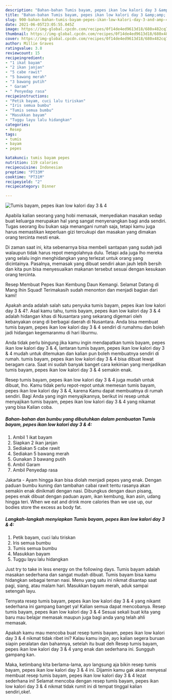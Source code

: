 ```yaml
---
description: "Bahan-bahan Tumis bayam, pepes ikan low kalori day 3 &amp;amp; 4 Sederhana dan Mudah Dibuat"
title: "Bahan-bahan Tumis bayam, pepes ikan low kalori day 3 &amp;amp; 4 Sederhana dan Mudah Dibuat"
slug: 900-bahan-bahan-tumis-bayam-pepes-ikan-low-kalori-day-3-and-amp-4-sederhana-dan-mudah-dibuat
date: 2021-06-05T23:05:55.045Z
image: https://img-global.cpcdn.com/recipes/0f14de4ed9613d18/680x482cq70/tumis-bayam-pepes-ikan-low-kalori-day-3-4-foto-resep-utama.jpg
thumbnail: https://img-global.cpcdn.com/recipes/0f14de4ed9613d18/680x482cq70/tumis-bayam-pepes-ikan-low-kalori-day-3-4-foto-resep-utama.jpg
cover: https://img-global.cpcdn.com/recipes/0f14de4ed9613d18/680x482cq70/tumis-bayam-pepes-ikan-low-kalori-day-3-4-foto-resep-utama.jpg
author: Millie Graves
ratingvalue: 3.8
reviewcount: 15
recipeingredient:
- "1 ikat bayam"
- "2 ikan janjan"
- "5 cabe rawit"
- "5 bawang merah"
- "3 bawang putih"
- " Garam"
- " Penyedap rasa"
recipeinstructions:
- "Petik bayam, cuci lalu tiriskan"
- "Iris semua bumbu"
- "Tumis semua bumbu"
- "Masukkan bayam"
- "Tuggu layu lalu hidangkan"
categories:
- Resep
tags:
- tumis
- bayam
- pepes

katakunci: tumis bayam pepes 
nutrition: 119 calories
recipecuisine: Indonesian
preptime: "PT33M"
cooktime: "PT31M"
recipeyield: "2"
recipecategory: Dinner

---
```



![Tumis bayam, pepes ikan low kalori day 3 &amp; 4](https://img-global.cpcdn.com/recipes/0f14de4ed9613d18/680x482cq70/tumis-bayam-pepes-ikan-low-kalori-day-3-4-foto-resep-utama.jpg)

Apabila kalian seorang yang hobi memasak, menyediakan masakan sedap buat keluarga merupakan hal yang sangat menyenangkan bagi anda sendiri. Tugas seorang ibu bukan saja menangani rumah saja, tetapi kamu juga harus memastikan keperluan gizi tercukupi dan masakan yang dimakan orang tercinta mesti enak.

Di zaman  saat ini, kita sebenarnya bisa membeli santapan yang sudah jadi walaupun tidak harus repot mengolahnya dulu. Tetapi ada juga lho mereka yang selalu ingin menghidangkan yang terlezat untuk orang yang dicintainya. Pasalnya, memasak yang dibuat sendiri akan jauh lebih bersih dan kita pun bisa menyesuaikan makanan tersebut sesuai dengan kesukaan orang tercinta. 

Resep Membuat Pepes Ikan Kembung Daun Kemangi. Selamat Datang di Mang Ihin Squad! Terimakasih sudah menonton dan menjadi bagian dari kami!

Apakah anda adalah salah satu penyuka tumis bayam, pepes ikan low kalori day 3 &amp; 4?. Asal kamu tahu, tumis bayam, pepes ikan low kalori day 3 &amp; 4 adalah hidangan khas di Nusantara yang sekarang digemari oleh kebanyakan orang di berbagai daerah di Nusantara. Anda bisa membuat tumis bayam, pepes ikan low kalori day 3 &amp; 4 sendiri di rumahmu dan boleh jadi hidangan kegemaranmu di hari liburmu.

Anda tidak perlu bingung jika kamu ingin mendapatkan tumis bayam, pepes ikan low kalori day 3 &amp; 4, lantaran tumis bayam, pepes ikan low kalori day 3 &amp; 4 mudah untuk ditemukan dan kalian pun boleh membuatnya sendiri di rumah. tumis bayam, pepes ikan low kalori day 3 &amp; 4 bisa dibuat lewat beragam cara. Saat ini sudah banyak banget cara kekinian yang menjadikan tumis bayam, pepes ikan low kalori day 3 &amp; 4 semakin enak.

Resep tumis bayam, pepes ikan low kalori day 3 &amp; 4 juga mudah untuk dibuat, lho. Kamu tidak perlu repot-repot untuk memesan tumis bayam, pepes ikan low kalori day 3 &amp; 4, karena Kamu dapat membuatnya di rumah sendiri. Bagi Anda yang ingin menyajikannya, berikut ini resep untuk menyajikan tumis bayam, pepes ikan low kalori day 3 &amp; 4 yang nikamat yang bisa Kalian coba.

<!--inarticleads1-->

##### Bahan-bahan dan bumbu yang dibutuhkan dalam pembuatan Tumis bayam, pepes ikan low kalori day 3 &amp; 4:

1. Ambil 1 ikat bayam
1. Siapkan 2 ikan janjan
1. Sediakan 5 cabe rawit
1. Sediakan 5 bawang merah
1. Gunakan 3 bawang putih
1. Ambil  Garam
1. Ambil  Penyedap rasa


Jakarta - Ayam hingga ikan bisa diolah menjadi pepes yang enak. Dengan paduan bumbu kuning dan tambahan cabai rawit tentu rasanya akan semakin enak dinikmati dengan nasi. Dibungkus dengan daun pisang, pepes enak dibuat dengan paduan ayam, ikan kembung, ikan asin, udang hingga teri. When we eat and drink more calories than we use up, our bodies store the excess as body fat. 

<!--inarticleads2-->

##### Langkah-langkah menyiapkan Tumis bayam, pepes ikan low kalori day 3 &amp; 4:

1. Petik bayam, cuci lalu tiriskan
1. Iris semua bumbu
1. Tumis semua bumbu
1. Masukkan bayam
1. Tuggu layu lalu hidangkan


Just try to take in less energy on the following days. Tumis bayam adalah masakan sederhana dan sangat mudah dibuat. Tumis bayam bisa kamu hidangkan sebagai teman nasi. Menu yang satu ini nikmat disantap saat pagi, siang, atau malam hari. Masukkan bayam merah, aduk sampai setengah layu. 

Ternyata resep tumis bayam, pepes ikan low kalori day 3 &amp; 4 yang nikamt sederhana ini gampang banget ya! Kalian semua dapat mencobanya. Resep tumis bayam, pepes ikan low kalori day 3 &amp; 4 Sesuai sekali buat kita yang baru mau belajar memasak maupun juga bagi anda yang telah ahli memasak.

Apakah kamu mau mencoba buat resep tumis bayam, pepes ikan low kalori day 3 &amp; 4 nikmat tidak ribet ini? Kalau kamu ingin, ayo kalian segera buruan siapin peralatan dan bahannya, setelah itu buat deh Resep tumis bayam, pepes ikan low kalori day 3 &amp; 4 yang enak dan sederhana ini. Sungguh gampang kan. 

Maka, ketimbang kita berlama-lama, ayo langsung aja bikin resep tumis bayam, pepes ikan low kalori day 3 &amp; 4 ini. Dijamin kamu gak akan menyesal membuat resep tumis bayam, pepes ikan low kalori day 3 &amp; 4 lezat sederhana ini! Selamat mencoba dengan resep tumis bayam, pepes ikan low kalori day 3 &amp; 4 nikmat tidak rumit ini di tempat tinggal kalian sendiri,oke!.


